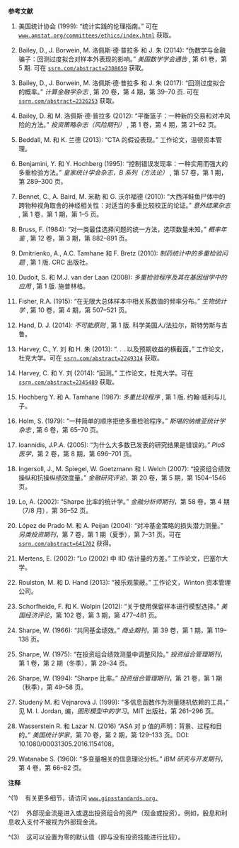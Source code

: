 **参考文献**

1.  美国统计协会 (1999): “统计实践的伦理指南。” 可在 [`www.amstat.org/committees/ethics/index.html`](http://www.amstat.org/committees/ethics/index.html) 获取。

1.  Bailey, D., J. Borwein, M. 洛佩斯·德·普拉多 和 J. 朱 (2014): “伪数学与金融骗子：回测过度拟合对样本外表现的影响。” *美国数学学会通告* , 第 61 卷，第 5 期\. 可在 [`ssrn.com/abstract=2308659`](http://ssrn.com/abstract=2308659) 获取。

1.  Bailey, D., J. Borwein, M. 洛佩斯·德·普拉多 和 J. 朱 (2017): “回测过度拟合的概率。” *计算金融学杂志* , 第 20 卷，第 4 期，第 39–70 页\. 可在 [`ssrn.com/abstract=2326253`](http://ssrn.com/abstract=2326253) 获取。

1.  Bailey, D. 和 M. 洛佩斯·德·普拉多 (2012): “平衡篮子：一种新的交易和对冲风险的方法。” *投资策略杂志（风险期刊）* , 第 1 卷，第 4 期，第 21–62 页。

1.  Beddall, M. 和 K. 兰德 (2013): “CTA 的假设表现。” 工作论文，温顿资本管理。

1.  Benjamini, Y. 和 Y. Hochberg (1995): “控制错误发现率：一种实用而强大的多重检验方法。” *皇家统计学会杂志，B 系列（方法论）* , 第 57 卷，第 1 期，第 289–300 页。

1.  Bennet, C., A. Baird, M. 米勒 和 G. 沃尔福德 (2010): “大西洋鲑鱼尸体中的跨物种视角取舍的神经相关性：对适当的多重比较校正的论证。” *意外结果杂志* , 第 1 卷，第 1 期，第 1–5 页。

1.  Bruss, F. (1984): “对一类最佳选择问题的统一方法，选项数量未知。” *概率年鉴* , 第 12 卷，第 3 期，第 882–891 页。

1.  Dmitrienko, A., A.C. Tamhane 和 F. Bretz (2010): *制药统计中的多重检验问题* , 第 1 版. CRC 出版社。

1.  Dudoit, S. 和 M.J. van der Laan (2008): *多重检验程序及其在基因组学中的应用* , 第 1 版. 施普林格。

1.  Fisher, R.A. (1915): “在无限大总体样本中相关系数值的频率分布。” *生物统计学* , 第 10 卷，第 4 期，第 507–521 页。

1.  Hand, D. J. (2014): *不可能原则* , 第 1 版. 科学美国人/法拉尔，斯特劳斯与吉鲁。

1.  Harvey, C., Y. 刘 和 H. 朱 (2013): “. . . 以及预期收益的横截面。” 工作论文，杜克大学。可在 [`ssrn.com/abstract=2249314`](http://ssrn.com/abstract=2249314) 获取。

1.  Harvey, C. 和 Y. 刘 (2014): “回测。” 工作论文，杜克大学。可在 [`ssrn.com/abstract=2345489`](http://ssrn.com/abstract=2345489) 获取。

1.  Hochberg Y. 和 A. Tamhane (1987): *多重比较程序* , 第 1 版. 约翰·威利与儿子。

1.  Holm, S. (1979): “一种简单的顺序拒绝多重检验程序。” *斯堪的纳维亚统计学杂志* , 第 6 卷，第 65–70 页。

1.  Ioannidis, J.P.A. (2005): “为什么大多数已发表的研究结果是错误的。” *PloS 医学*，第 2 卷，第 8 期，第 696–701 页。

1.  Ingersoll, J., M. Spiegel, W. Goetzmann 和 I. Welch (2007): “投资组合绩效操纵和抗操纵绩效度量。” *金融研究评论*，第 20 卷，第 5 期，第 1504–1546 页。

1.  Lo, A. (2002): “Sharpe 比率的统计学。” *金融分析师期刊*，第 58 卷，第 4 期（7/8 月），第 36–52 页。

1.  López de Prado M. 和 A. Peijan (2004): “对冲基金策略的损失潜力测量。” *另类投资期刊*，第 7 卷，第 1 期（夏季），第 7–31 页。可在 [`ssrn.com/abstract=641702`](http://ssrn.com/abstract=641702) 获得。

1.  Mertens, E. (2002): “Lo (2002) 中 IID 估计量的方差。” 工作论文，巴塞尔大学。

1.  Roulston, M. 和 D. Hand (2013): “被乐观蒙蔽。” 工作论文，Winton 资本管理公司。

1.  Schorfheide, F. 和 K. Wolpin (2012): “关于使用保留样本进行模型选择。” *美国经济评论*，第 102 卷，第 3 期，第 477–481 页。

1.  Sharpe, W. (1966): “共同基金绩效。” *商业期刊*，第 39 卷，第 1 期，第 119–138 页。

1.  Sharpe, W. (1975): “在投资组合绩效测量中调整风险。” *投资组合管理期刊*，第 1 卷，第 2 期（冬季），第 29–34 页。

1.  Sharpe, W. (1994): “Sharpe 比率。” *投资组合管理期刊*，第 21 卷，第 1 期（秋季），第 49–58 页。

1.  Studený M. 和 Vejnarová J. (1999): “多信息函数作为测量随机依赖的工具，” 见 M. I. Jordan, 编，*图形模型中的学习*。MIT 出版社，第 261–296 页。

1.  Wasserstein R. 和 Lazar N. (2016) “ASA 对 p 值的声明：背景、过程和目的。” *美国统计学家*，第 70 卷，第 2 期，第 129–133 页。DOI: 10.1080/00031305.2016.1154108。

1.  Watanabe S. (1960): “多变量相关的信息理论分析。” *IBM 研究与开发期刊*，第 4 卷，第 66–82 页。

**注释**

^(1)    有关更多细节，请访问 [`www.gipsstandards.org.`](https://www.gipsstandards.org.)

^(2)    外部现金流是进入或退出投资组合的资产（现金或投资）。例如，股息和利息收入支付不被视为外部现金流。

^(3)    这可以设置为零的默认值（即与没有投资技能进行比较）。

